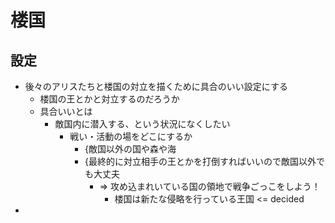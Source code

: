 # 楼国
## 設定
- 後々のアリスたちと楼国の対立を描くために具合のいい設定にする
  - 楼国の王とかと対立するのだろうか
  - 具合いいとは
    - 敵国内に潜入する、という状況になくしたい
      - 戦い・活動の場をどこにするか
        - {敵国以外の国や森や海
        - {最終的に対立相手の王とかを打倒すればいいので敵国以外でも大丈夫
          - => 攻め込まれいている国の領地で戦争ごっこをしよう！
            - 楼国は新たな侵略を行っている王国 <= decided
- 
